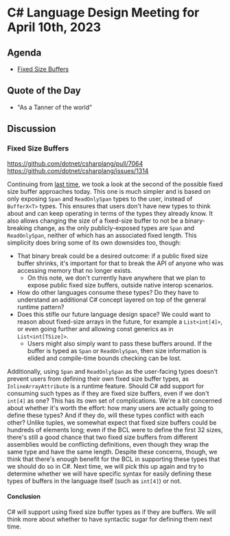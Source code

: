 # C# Language Design Meeting for April 10th, 2023

## Agenda

* [Fixed Size Buffers](#fixed-size-buffers)

## Quote of the Day

- "As a Tanner of the world"

## Discussion

### Fixed Size Buffers

https://github.com/dotnet/csharplang/pull/7064  
https://github.com/dotnet/csharplang/issues/1314

Continuing from [last time](LDM-2023-04-03.md#fixed-size-buffers), we took a look at the second of the possible fixed size buffer approaches
today. This one is much simpler and is based on only exposing `Span` and `ReadOnlySpan` types to the user, instead of `BufferX<T>` types.
This ensures that users don't have new types to think about and can keep operating in terms of the types they already know. It also allows
changing the size of a fixed-size buffer to not be a binary-breaking change, as the only publicly-exposed types are `Span` and `ReadOnlySpan`,
neither of which has an associated fixed length. This simplicity does bring some of its own downsides too, though:

* That binary break could be a desired outcome: if a public fixed size buffer shrinks, it's important for that to break the API of anyone who
  was accessing memory that no longer exists.
    * On this note, we don't currently have anywhere that we plan to expose public fixed size buffers, outside native interop scenarios.
* How do other languages consume these types? Do they have to understand an additional C# concept layered on top of the general runtime pattern?
* Does this stifle our future language design space? We could want to reason about fixed-size arrays in the future, for example a `List<int[4]>`,
  or even going further and allowing const generics as in `List<int[TSize]>`.
    * Users might also simply want to pass these buffers around. If the buffer is typed as `Span` or `ReadOnlySpan`, then size information is
      elided and compile-time bounds checking can be lost.

Additionally, using `Span` and `ReadOnlySpan` as the user-facing types doesn't prevent users from defining their own fixed size buffer types,
as `InlineArrayAttribute` is a runtime feature. Should C# add support for consuming such types as if they are fixed size buffers, even if we
don't `int[4]` as one? This has its own set of complications. We're a bit concerned about whether it's worth the effort: how many users are
actually going to define these types? And if they do, will these types conflict with each other? Unlike tuples, we somewhat expect that fixed
size buffers could be hundreds of elements long; even if the BCL were to define the first 32 sizes, there's still a good chance that two fixed
size buffers from different assemblies would be conflicting definitions, even though they wrap the same type and have the same length. Despite
these concerns, though, we think that there's enough benefit for the BCL in supporting these types that we should do so in C#. Next time, we
will pick this up again and try to determine whether we will have specific syntax for easily defining these types of buffers in the language
itself (such as `int[4]`) or not.

#### Conclusion

C# will support using fixed size buffer types as if they are buffers. We will think more about whether to have syntactic sugar for defining them
next time.
